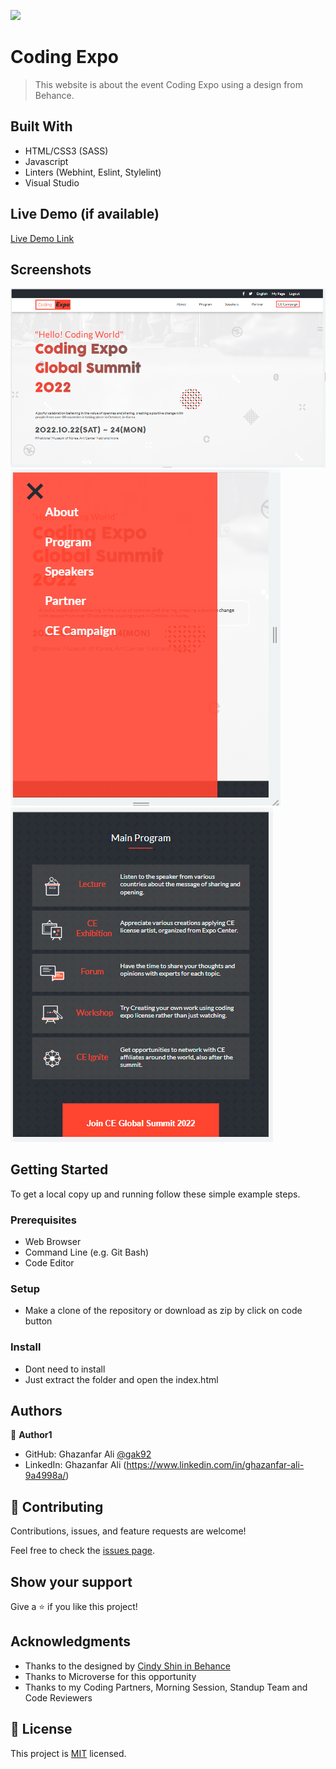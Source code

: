 ![](https://img.shields.io/badge/Microverse-blueviolet)

# Coding Expo

> This website is about the event Coding Expo using a design from Behance.


## Built With

- HTML/CSS3 (SASS)
- Javascript
- Linters (Webhint, Eslint, Stylelint)
- Visual Studio

## Live Demo (if available)

[Live Demo Link](https://gak92.github.io/Module01_Capstone_Project/)

## Screenshots

![Desktop Image](./assets/images/desktop_img_01.PNG?raw=true "Desktop View")
![Mobile Image 01](./assets/images/mobile_img_01.PNG?raw=true "Mobile View")
![Mobile Image 02](./assets/images/mobile_img_02.PNG?raw=true "Mobile View")


## Getting Started

To get a local copy up and running follow these simple example steps.

### Prerequisites
- Web Browser
- Command Line (e.g. Git Bash)
- Code Editor

### Setup
- Make a clone of the repository or download as zip by click on code button

### Install
- Dont need to install
- Just extract the folder and open the index.html



## Authors

👤 **Author1**

- GitHub: Ghazanfar Ali [@gak92](https://github.com/gak92)
- LinkedIn: Ghazanfar Ali (https://www.linkedin.com/in/ghazanfar-ali-9a4998a/)


## 🤝 Contributing

Contributions, issues, and feature requests are welcome!

Feel free to check the [issues page](../../issues/).

## Show your support

Give a ⭐️ if you like this project!

## Acknowledgments

- Thanks to the designed by [Cindy Shin in Behance](https://www.behance.net/adagio07)
- Thanks to Microverse for this opportunity
- Thanks to my Coding Partners, Morning Session, Standup Team and Code Reviewers


## 📝 License

This project is [MIT](./MIT.md) licensed.
